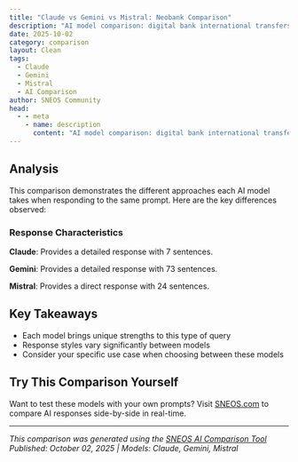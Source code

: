```yaml
---
title: "Claude vs Gemini vs Mistral: Neobank Comparison"
description: "AI model comparison: digital bank international transfers..."
date: 2025-10-02
category: comparison
layout: Clean
tags:
  - Claude
  - Gemini
  - Mistral
  - AI Comparison
author: SNEOS Community
head:
  - - meta
    - name: description
      content: "AI model comparison: digital bank international transfers..."
---
```


<ChatComparison
  title="Claude vs Gemini vs Mistral: Neobank Comparison"
  prompt="digital bank international transfers"
  :responses='{
    "Claude": "# International Transfers with Digital Banks\n\nDigital banks have revolutionized international money transfers with competitive rates, transparency, and convenience. Here\u0027s what you need to know:\n\n## **Key Advantages**\n\n### **Cost Benefits**\n- **Lower fees** than traditional banks\n- **Better exchange rates** (often near mid-market rates)\n- **Transparent pricing** with upfront cost disclosure\n- No hidden charges or correspondent banking fees\n\n### **Speed \u0026 Convenience**\n- Transfers often complete within **minutes to hours**\n- 24/7 availability through mobile apps\n- Real-time tracking and notifications\n- Digital-first process with minimal paperwork\n\n## **Popular Digital Banks for International Transfers**\n\n### **Wise (formerly TransferWise)**\n- Uses real exchange rate\n- Multi-currency accounts\n- Debit cards for international use\n\n### **Revolut**\n- Free transfers up to monthly limits\n- Multiple currency wallets\n- Instant notifications\n\n### **Remitly**\n- Specializes in remittances\n- Fast and economy transfer options\n- Strong presence in developing markets\n\n### **WorldRemit**\n- Mobile-focused platform\n- Multiple payout options (bank, cash pickup, mobile money)\n\n## **How It Works**\n\n1. **Setup**: Create account with KYC verification\n2. **Transfer**: Enter recipient details and amount\n3. **Payment**: Fund via bank transfer, card, or wallet\n4. **Exchange**: Currency converted at competitive rates\n5. **Delivery**: Funds sent to recipient\u0027s account\n\n## **Things to Consider**\n\n- **Regulatory compliance** varies by country\n- **Transfer limits** may apply\n- **Recipient options** depend on destination country\n- **Customer support** may be limited compared to traditional banks\n\nWould you like specific information about transfers to particular countries or comparisons between different services?",
    "Gemini": "Okay, let\u0027s break down international transfers with digital banks. Here\u0027s a comprehensive overview:\n\n**What are Digital Banks?**\n\nDigital banks (also known as neobanks or online banks) are financial institutions that operate primarily or exclusively online, without traditional brick-and-mortar branches. They typically offer a range of banking services similar to traditional banks, but often with a focus on user-friendliness, lower fees, and innovative technology.\n\n**Advantages of Using Digital Banks for International Transfers:**\n\n*   **Lower Fees:** Often, digital banks have significantly lower fees for international transfers compared to traditional banks. This is because they have lower overhead costs (no branches to maintain) and can leverage technology for more efficient payment processing.\n*   **Better Exchange Rates:** Many digital banks offer exchange rates that are closer to the mid-market rate (the real exchange rate without markups). Traditional banks often add a significant margin to the exchange rate, which can make transfers more expensive.\n*   **Faster Transfers:** Digital banks frequently offer faster transfer times than traditional banks. Some transfers can be completed within minutes or hours, while others may take a day or two, depending on the currencies and countries involved.\n*   **Convenience:** Transfers can be initiated and managed entirely online or through a mobile app, 24/7. This eliminates the need to visit a bank branch or fill out paper forms.\n*   **Transparency:** Digital banks often provide clear and upfront information about fees, exchange rates, and transfer times.\n*   **Multi-Currency Accounts:** Some digital banks offer multi-currency accounts, allowing you to hold and manage balances in multiple currencies. This can be particularly useful for frequent international travelers, expats, or businesses that operate internationally.\n*   **Integration with Other Services:** Many digital banks integrate with other financial services, such as budgeting tools, investment platforms, and accounting software.\n\n**Popular Digital Banks for International Transfers (Examples - Check Availability in Your Region):**\n\n*   **Wise (formerly TransferWise):**  Specializes in international money transfers and multi-currency accounts.  Known for transparency and low fees.\n*   **Revolut:** Offers a wide range of financial services, including international transfers, currency exchange, cryptocurrency trading, and budgeting tools.  Has various account tiers.\n*   **N26:** A popular European digital bank that offers international transfers through partnerships with other services.\n*   **Monzo:** A UK-based digital bank with international transfer capabilities.\n*   **Starling Bank:** Another UK-based digital bank known for its user-friendly app and international transfer options.\n*   **Remitly:** Focuses on remittance payments, particularly for sending money to developing countries.\n*   **WorldRemit:** Similar to Remitly, specializing in international money transfers, especially for remittances.\n\n**How International Transfers Work with Digital Banks:**\n\nThe specific process can vary depending on the digital bank, but here\u0027s a general overview:\n\n1.  **Open an Account:** Sign up for an account with the digital bank.  This typically involves providing personal information, verifying your identity (KYC - Know Your Customer), and sometimes linking an existing bank account.\n2.  **Initiate the Transfer:** Log in to your account and initiate a transfer.  You\u0027ll need to provide the recipient\u0027s name, bank name, account number or IBAN (International Bank Account Number), and SWIFT/BIC code (if required).\n3.  **Specify the Amount and Currency:** Enter the amount you want to send and the currency you want to send it in.\n4.  **Review the Details:** Carefully review the transfer details, including the fees, exchange rate, and estimated delivery time.\n5.  **Confirm and Pay:** Confirm the transfer and pay for it.  You may be able to pay using a bank transfer, debit card, or credit card.\n6.  **Track the Transfer:** Many digital banks provide tracking information so you can monitor the progress of your transfer.\n\n**Factors to Consider When Choosing a Digital Bank for International Transfers:**\n\n*   **Fees:** Compare the fees charged by different digital banks. Look for transparent fee structures.\n*   **Exchange Rates:** Compare the exchange rates offered by different digital banks.  Look for rates that are close to the mid-market rate.\n*   **Transfer Speed:** Consider how quickly you need the money to arrive.\n*   **Currencies Supported:** Make sure the digital bank supports the currencies you need to send and receive.\n*   **Recipient\u0027s Location:**  Verify that the digital bank can send money to the recipient\u0027s country.\n*   **Transfer Limits:** Check the maximum and minimum transfer limits.\n*   **Security:**  Ensure the digital bank has robust security measures in place to protect your account and your money.\n*   **Customer Support:**  Consider the availability and quality of customer support.\n*   **Account Features:**  Consider whether you need a multi-currency account or other specific features.\n*   **Regulations and Licensing:**  Verify that the digital bank is properly licensed and regulated in the countries where it operates.\n*   **Reviews and Reputation:** Research the digital bank\u0027s reputation by reading online reviews and checking its ratings.\n\n**Potential Drawbacks of Using Digital Banks:**\n\n*   **Limited Services:** Some digital banks may not offer the full range of services provided by traditional banks, such as loans, mortgages, or in-person banking.\n*   **Reliance on Technology:** Digital banks rely heavily on technology, so you\u0027ll need a reliable internet connection and a smartphone or computer to access your account and manage your transfers.\n*   **Security Risks:** While digital banks have security measures in place, there\u0027s always a risk of online fraud or hacking. Be sure to use strong passwords, enable two-factor authentication, and be cautious of phishing scams.\n*   **Account Freezes:**  Digital banks may freeze accounts if they suspect fraudulent activity or if they need to comply with regulatory requirements.\n*   **Deposit Insurance:**  Check whether your deposits are insured by a government agency, such as the FDIC (in the United States) or the FSCS (in the United Kingdom).  This protects your money in the event that the digital bank goes bankrupt.  The amount insured varies by country.\n*   **Geographic Limitations:** Some digital banks may not be available in all countries.\n\n**Important Security Tips:**\n\n*   **Use Strong Passwords:** Create strong, unique passwords for your digital bank accounts and other online accounts.\n*   **Enable Two-Factor Authentication (2FA):** This adds an extra layer of security to your account by requiring you to enter a code from your phone or email in addition to your password.\n*   **Be Cautious of Phishing Scams:** Be wary of emails, texts, or phone calls that ask for your personal information or login credentials.  Never click on links from suspicious sources.\n*   **Keep Your Software Up to Date:** Keep your operating system, web browser, and mobile apps up to date with the latest security patches.\n*   **Monitor Your Account Activity Regularly:** Check your account balance and transaction history frequently for any unauthorized activity.\n*   **Report Suspicious Activity Immediately:** If you suspect that your account has been compromised, contact the digital bank immediately.\n\n**In summary:**\n\nDigital banks offer a compelling alternative to traditional banks for international transfers, often providing lower fees, better exchange rates, and faster transfer times. However, it\u0027s essential to research different digital banks, compare their offerings, and consider the potential drawbacks before making a decision.  Always prioritize security and protect your personal information. Good luck!\n",
    "Mistral": "Digital banks, also known as online banks or neobanks, often provide international transfer services. Here\u0027s how they typically work:\n\n1. **International Transfer Services**: Most digital banks offer international transfers, allowing you to send money overseas directly from your account. Some may have partnerships with third-party services for this purpose.\n\n2. **Multi-Currency Accounts**: Many digital banks offer multi-currency accounts, which allow you to hold, send, and receive multiple currencies. This can be useful for frequent travelers or those who often send money abroad.\n\n3. **Fees**: Fees for international transfers vary by bank. Some digital banks charge low or no fees for international transfers, while others may charge a percentage of the transfer amount. Always check the fee structure before making a transfer.\n\n4. **Exchange Rates**: Digital banks usually use the mid-market exchange rate for currency conversion, which is typically more favorable than rates offered by traditional banks. However, some may add a markup, so it\u0027s important to compare rates.\n\n5. **Transfer Speed**: The speed of international transfers can vary. Some digital banks offer instant or near-instant transfers, while others may take several business days.\n\n6. **Transfer Limits**: There may be limits on how much you can transfer internationally, either per transaction or per day. These limits can vary depending on the bank and your account type.\n\n7. **Security**: Digital banks use encryption and other security measures to protect your money during transfers. Always ensure you\u0027re using a regulated and reputable digital bank.\n\nHere are a few digital banks known for their international transfer services:\n\n- Revolut\n- N26\n- TransferWise (now Wise)\n- Monzo\n- Starling Bank\n- Chime\n\nBefore choosing a digital bank for international transfers, make sure to compare the fees, exchange rates, transfer speeds, and other features to find the one that best suits your needs."
  }'
  published-date="08:14"
/>

## Analysis

This comparison demonstrates the different approaches each AI model takes when responding to the same prompt. Here are the key differences observed:

### Response Characteristics

**Claude**: Provides a detailed response with 7 sentences. 

**Gemini**: Provides a detailed response with 73 sentences. 

**Mistral**: Provides a direct response with 24 sentences. 

## Key Takeaways

- Each model brings unique strengths to this type of query
- Response styles vary significantly between models
- Consider your specific use case when choosing between these models

## Try This Comparison Yourself

Want to test these models with your own prompts? Visit [SNEOS.com](https://sneos.com) to compare AI responses side-by-side in real-time.

---

*This comparison was generated using the [SNEOS AI Comparison Tool](https://sneos.com)*
*Published: October 02, 2025 | Models: Claude, Gemini, Mistral*
